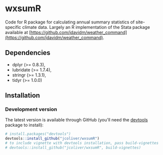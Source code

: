 # wxsumR

Code for R package for calculating annual summary statistics of site-specific
climate data. Largely an R implementation of the Stata package available at [https://github.com/jdavidm/weather_command](https://github.com/jdavidm/weather_command).

## Dependencies

+ dplyr (>= 0.8.3),
+ lubridate (>= 1.7.4),
+ stringr (>= 1.3.1),
+ tidyr (>= 1.0.0)

## Installation

### Development version

The latest version is available through GitHub (you'll need the 
[devtools](https://cran.r-project.org/web/packages/devtools/index.html) 
package to install):

``` r
# install.packages("devtools")
devtools::install_github("jcoliver/wxsumR")
# to include vignette with devtools installation, pass build-vignettes = TRUE
# devtools::install_github("jcoliver/wxsumR", build-vignettes)
```
